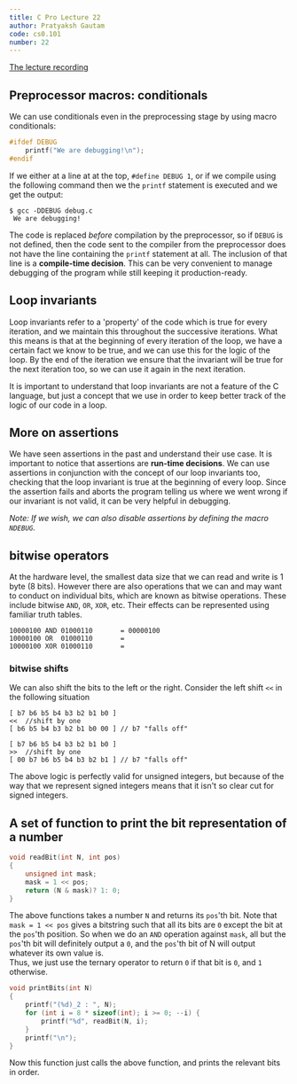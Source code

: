 ```yaml
---
title: C Pro Lecture 22
author: Pratyaksh Gautam
code: cs0.101
number: 22
---
```


[The lecture recording](https://youtu.be/gA8wD9qbDpU)
## Preprocessor macros: conditionals

We can use conditionals even in the preprocessing stage by using macro conditionals:
```c
#ifdef DEBUG
	printf("We are debugging!\n");
#endif
```

If we either at a line at at the top, `#define DEBUG 1`, or if we compile using the following command then we the `printf` statement is executed and we get the output:
```
$ gcc -DDEBUG debug.c
 We are debugging!
 ```

 The code is replaced *before* compilation by the preprocessor, so if `DEBUG` is not defined, then the code sent to the compiler from the preprocessor does not have the line containing the `printf` statement at all.
 The inclusion of that line is a **compile-time decision**.
 This can be very convenient to manage debugging of the program while still keeping it production-ready.

## Loop invariants

Loop invariants refer to a 'property' of the code which is true for every iteration, and we maintain this throughout the successive iterations. What this means is that at the beginning of every iteration of the loop, we have a certain fact we know to be true, and we can use this for the logic of the loop.
By the end of the iteration we ensure that the invariant will be true for the next iteration too, so we can use it again in the next iteration.

It is important to understand that loop invariants are not a feature of the C language, but just a concept that we use in order to keep better track of the logic of our code in a loop.

## More on assertions

We have seen assertions in the past and understand their use case. It is important to notice that assertions are **run-time decisions**.
We can use assertions in conjunction with the concept of our loop invariants too, checking that the loop invariant is true at the beginning of every loop.
Since the assertion fails and aborts the program telling us where we went wrong if our invariant is not valid, it can be very helpful in debugging.

*Note: If we wish, we can also disable assertions by defining the macro `NDEBUG`.*

## bitwise operators

At the hardware level, the smallest data size that we can read and write is 1 byte (8 bits).
However there are also operations that we can and may want to conduct on individual bits, which are known as bitwise operations.
These include bitwise `AND`, `OR`, `XOR`, etc. Their effects can be represented using familiar truth tables.

```
10000100 AND 01000110		= 00000100
10000100 OR  01000110		=
10000100 XOR 01000110 		=
```

### bitwise shifts
We can also shift the bits to the left or the right. Consider the left shift `<<` in the following situation
```
[ b7 b6 b5 b4 b3 b2 b1 b0 ]
<<	//shift by one
[ b6 b5 b4 b3 b2 b1 b0 00 ]	// b7 "falls off"

[ b7 b6 b5 b4 b3 b2 b1 b0 ]
>>	//shift by one
[ 00 b7 b6 b5 b4 b3 b2 b1 ]	// b7 "falls off"
```

The above logic is perfectly valid for unsigned integers, but because of the way that we represent signed integers means that it isn't so clear cut for signed integers.

## A set of function to print the bit representation of a number

```c
void readBit(int N, int pos)
{
	unsigned int mask;
	mask = 1 << pos;
	return (N & mask)? 1: 0;
}
```
The above functions takes a number `N` and returns its `pos`'th bit.
Note that `mask = 1 << pos` gives a bitstring such that all its bits are `0` except the bit at the `pos`'th position.
So when we do an `AND` operation against `mask`, all but the `pos`'th bit will definitely output a `0`, and the `pos`'th bit of N will output whatever its own value is.  
Thus, we just use the ternary operator to return `0` if that bit is `0`, and `1` otherwise.

```c
void printBits(int N)
{
	printf("(%d)_2 : ", N);
	for (int i = 8 * sizeof(int); i >= 0; --i) {
		printf("%d", readBit(N, i);
	}
	printf("\n");
}
```
Now this function just calls the above function, and prints the relevant bits in order.
